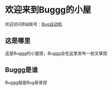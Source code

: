 # 欢迎来到**Buggg的小屋**

欢迎访问B站账号：[Bug自动机]("https://space.bilibili.com/176929110")

## 这是哪里

这是Buggg的小屋捏，Buggg会在这里发布一些文章捏

## Buggg是谁

Buggg就是Bug哥哥捏
